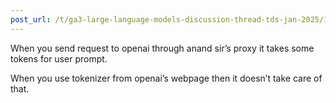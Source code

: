 ```yaml
---
post_url: /t/ga3-large-language-models-discussion-thread-tds-jan-2025/163247/132
---
```

When you send request to openai through anand sir’s proxy it takes some tokens for user prompt.

When you use tokenizer from openai’s webpage then it doesn’t take care of that.